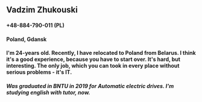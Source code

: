 ## Vadzim Zhukouski 
#### +48-884-790-011 (PL)
#### Poland, Gdansk
#### I'm 24-years old. Recently, I have relocated to Poland from Belarus. I think it's a good experience, because you have to start over. It's hard, but interesting. The only job, which you can took in every place without serious problems - it's IT.
##### Was graduated in BNTU in 2019 for Automatic electric drives. I'm studying english with tutor, now. 